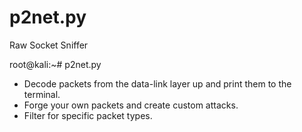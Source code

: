 # p2net.py

Raw Socket Sniffer

root@kali:~# p2net.py

* Decode packets from the data-link layer up and print them to the terminal.
* Forge your own packets and create custom attacks.
* Filter for specific packet types.

